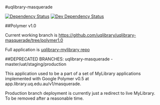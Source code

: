 #uqlibrary-masquerade 

[![Dependency Status](https://david-dm.org/uqlibrary/uqlibrary-masquerade.svg)](https://david-dm.org/uqlibrary/uqlibrary-masquerade)
[![Dev Dependency Status](https://david-dm.org/uqlibrary/uqlibrary-masquerade/dev-status.svg)](https://david-dm.org/uqlibrary/uqlibrary-masquerade?type=dev)

##Polymer v1.0

Current working branch is https://github.com/uqlibrary/uqlibrary-masquerade/tree/polymer1.0

Full application is [uqlibrary-mylibrary repo](https://github.com/uqlibrary/uqlibrary-mylibrary/)


##DEPRECATED BRANCHES: uqlibrary-masquerade - master/uat/staging/production

This application used to be a part of a set of MyLibrary applications implemented with Google Polymer v0.5 at app.library.uq.edu.au/v1/masquerade.

Production branch deployment is currently just a redirect to live MyLibrary. To be removed after a reasonable time.






 

